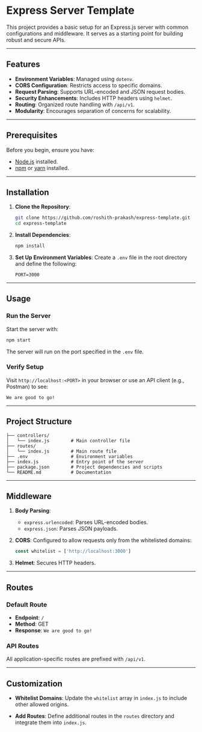 # Express Server Template

This project provides a basic setup for an Express.js server with common configurations and middleware. It serves as a starting point for building robust and secure APIs.

---

## Features

- **Environment Variables**: Managed using `dotenv`.
- **CORS Configuration**: Restricts access to specific domains.
- **Request Parsing**: Supports URL-encoded and JSON request bodies.
- **Security Enhancements**: Includes HTTP headers using `helmet`.
- **Routing**: Organized route handling with `/api/v1`.
- **Modularity**: Encourages separation of concerns for scalability.

---

## Prerequisites

Before you begin, ensure you have:

- [Node.js](https://nodejs.org/) installed.
- [npm](https://www.npmjs.com/) or [yarn](https://yarnpkg.com/) installed.

---

## Installation

1. **Clone the Repository**:
   ```bash
   git clone https://github.com/roshith-prakash/express-template.git
   cd express-template
   ```

2. **Install Dependencies**:
   ```bash
   npm install
   ```

3. **Set Up Environment Variables**:
   Create a `.env` file in the root directory and define the following:
   ```env
   PORT=3000
   ```

---

## Usage

### Run the Server
Start the server with:
```bash
npm start
```
The server will run on the port specified in the `.env` file.

### Verify Setup
Visit `http://localhost:<PORT>` in your browser or use an API client (e.g., Postman) to see:
```
We are good to go!
```

---

## Project Structure

```plaintext
├── controllers/
│   └── index.js        # Main controller file
├── routes/
│   └── index.js        # Main route file
├── .env                # Environment variables
├── index.js            # Entry point of the server
├── package.json        # Project dependencies and scripts
└── README.md           # Documentation
```

---

## Middleware

1. **Body Parsing**:
   - `express.urlencoded`: Parses URL-encoded bodies.
   - `express.json`: Parses JSON payloads.

2. **CORS**:
   Configured to allow requests only from the whitelisted domains:
   ```javascript
   const whitelist = ['http://localhost:3000']
   ```

3. **Helmet**:
   Secures HTTP headers.

---

## Routes

### Default Route
- **Endpoint**: `/`
- **Method**: GET
- **Response**: `We are good to go!`

### API Routes
All application-specific routes are prefixed with `/api/v1`.

---

## Customization

- **Whitelist Domains**:
  Update the `whitelist` array in `index.js` to include other allowed origins.

- **Add Routes**:
  Define additional routes in the `routes` directory and integrate them into `index.js`.
